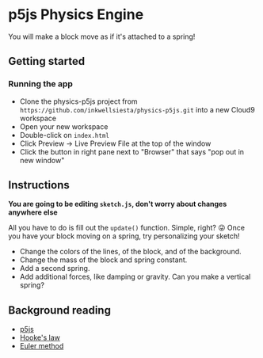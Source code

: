 # p5js Physics Engine

You will make a block move as if it's attached to a spring!

## Getting started

### Running the app

* Clone the physics-p5js project from `https://github.com/inkwellsiesta/physics-p5js.git` into a new Cloud9 workspace
* Open your new workspace
* Double-click on `index.html`
* Click Preview -> Live Preview File at the top of the window
* Click the button in right pane next to "Browser" that says "pop out in new window"

## Instructions

**You are going to be editing `sketch.js`, don't worry about changes anywhere else**

All you have to do is fill out the ```update()``` function. Simple, right? :stuck_out_tongue_winking_eye:
Once you have your block moving on a spring, try personalizing your sketch!
* Change the colors of the lines, of the block, and of the background.
* Change the mass of the block and spring constant.
* Add a second spring. 
* Add additional forces, like damping or gravity. Can you make a vertical spring?

## Background reading

* [p5js](https://p5js.org/reference/)
* [Hooke's law](https://en.wikipedia.org/wiki/Hooke%27s_law/)
* [Euler method](https://en.wikipedia.org/wiki/Euler_method/)
